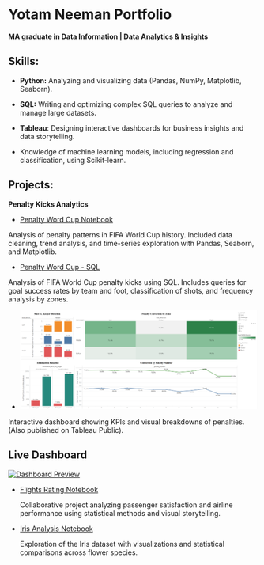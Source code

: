 # Yotam Neeman Portfolio
**MA graduate in Data Information | Data Analytics & Insights**

## Skills:

* **Python:** Analyzing and visualizing data (Pandas, NumPy, Matplotlib, Seaborn).

* **SQL:** Writing and optimizing complex SQL queries to analyze and manage large datasets.

* **Tableau**: Designing interactive dashboards for business insights and data storytelling.

* Knowledge of machine learning models, including regression and classification, using Scikit-learn.

## Projects:

**Penalty Kicks Analytics**

  - [Penalty Word Cup Notebook](penalty_word_cup.ipynb)

  Analysis of penalty patterns in FIFA World Cup history. Included data cleaning, trend analysis, and time-series exploration with Pandas, Seaborn, and Matplotlib.
  - [Penalty Word Cup - SQL](SQL_Penalties_kicks.sql)

  Analysis of FIFA World Cup penalty kicks using SQL. Includes queries for goal success rates by team and foot, classification of shots, and frequency analysis by zones.

  - [![Penalties Dashboard](PenaltiesDashboard.png)](https://public.tableau.com/app/profile/yotam.neeman/viz/PaneltiesDashboard/Dashboard1)
    
Interactive dashboard showing KPIs and visual breakdowns of penalties. (Also published on Tableau Public).

##  Live Dashboard

[![Dashboard Preview](assets/img/PenaltiesDashboard.png)](https://public.tableau.com/app/profile/yotam.neeman/viz/PaneltiesDashboard/Dashboard1)



- [Flights Rating Notebook](Ex3_Visualization.ipynb)

  Collaborative project analyzing passenger satisfaction and airline performance using statistical methods and visual storytelling.

- [Iris Analysis Notebook](iris_YN.ipynb)

  Exploration of the Iris dataset with visualizations and statistical comparisons across flower species.






